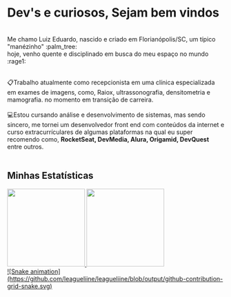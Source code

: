 <h1>Dev's e curiosos, Sejam bem vindos</h1><br>
Me chamo Luiz Eduardo, nascido e criado em Florianópolis/SC, um típico "manézinho" :palm_tree:<br>
hoje, venho quente e disciplinado em busca do meu espaço no mundo :rage1: <br> <br>

:clipboard:Trabalho atualmente como recepcionista em uma clínica especializada em exames de imagens, como, Raiox, ultrassonografia, densitometria e mamografia. no momento em transição de carreira. <br><br>
:computer:Estou cursando análise e desenvolvimento de sistemas, mas sendo sincero, me tornei um desenvolvedor front end com conteúdos da internet e curso extracurrículares de algumas plataformas na qual eu super recomendo como, <strong>RocketSeat, DevMedia, Alura, Origamid, DevQuest </strong> entre outros.<br><br>

<!--gif aqui--!>

 <h2>Minhas Estatísticas</h2>

<div>
<a href="https://github.com/seu-usuário-aqui">
<img height="180em" src="https://github-readme-stats.vercel.app/api/top-langs/?username=leagueliine&layout=compact&langs_count=7&theme=dracula"/>
<img height="180em" src="https://github-readme-stats.vercel.app/api?username=leagueliine&show_icons=true&theme=dracula&include_all_commits=true&count_private=true"/>
</div>

![Snake animation](https://github.com/leagueliine/leagueliine/blob/output/github-contribution-grid-snake.svg)
